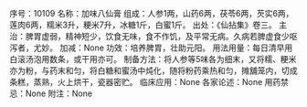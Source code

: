 序号：10109
名称：加味八仙膏
组成：人参1两，山药6两，茯苓6两，芡实6两，莲肉6两，糯米3升，粳米7升，冰糖1斤，白蜜1斤。
出处：《仙拈集》卷三。
主治：脾胃虚弱，精神短少，饮食无味，食不作饥，及平常无病。久病若脾虚食少呕泻者，尤妙。
加减：None
功效：培养脾胃，壮助元阳。
用法用量：每日清早用白滚汤泡用数条，或干用亦可。
制备方法：将人参等5味各为细末，又将糯、粳米亦为粉，与药末和匀，将白糖和蜜汤中炖化，随将粉药乘热和匀，摊舖笼内，切成条糕，蒸熟，火上烘干，瓷器密贮。
临床应用：None
各家论述：None
用药禁忌：None
附注：None
